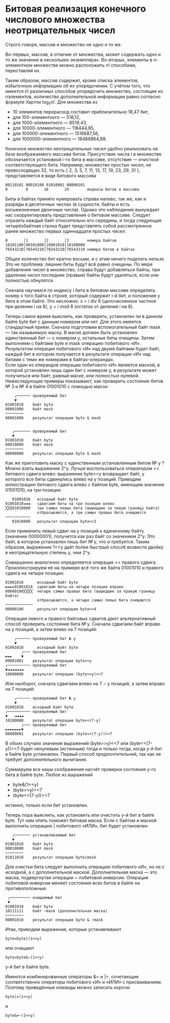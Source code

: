 # Битовая реализация конечного числового множества неотрицательных чисел

Строго говоря, массив и множество не одно и то же.

Во-первых, массив, в отличие от множества, может содержать одно и то же значение в нескольких экземплярах.
Во-вторых, элементы в n-элементном множестве можно расположить n! способами, переставляя их.

Таким образом, массив содержит, кроме списка элементов, избыточную информацию об их упорядочении.
С учётом того, что имеется n! различных способов упорядочить множество, состоящее из nэлементов, количество дополнительной информации равно согласно формуле Хартли log₂n!.
Для множества из

- 10 элементов перерасход составит приблизительно 18,47 бит,
- для 100-элементного — 518,12,
- для 1000-элементного — 8519,43,
- для 10000-элементного — 118444,85,
- для 100000-элементного — 1516687,56,
- для 1000000-элементного — 18488864,88.

Конечное множество неотрицательных чисел удобно реализовать на базе воображаемого массива битов.
Присутствие числа i в множестве обозначается установкой i-го бита в массиве, отсутствие — очисткой соответствующего бита.
Например, множество простых чисел, не превосходящих 32, то есть { 2, 3, 5, 7, 11, 13, 17, 19, 23, 29, 31 }, представляется в виде битового массива

```text
00110101 00010100 01010001 00000101
0        8       16       24        индексы битов в массиве
```

Биты в байтах принято нумеровать справа налево, так же, как и разряды в десятичных числах (в сущности, байты и есть восьмизначные двоичные числа).
Однако это наблюдение вынуждает нас скорректировать представления о битовом массиве.
Следует отразить каждый байт относительно его середины, и тогда следующая четырёхбайтная строка будет представлять собой рассмотренное ранее множество первых одиннадцати простых чисел:

```text
0       │1       │2       │3		номера байтов
10101100│00101000│10001010│10100000
76543210│76543210│76543210│76543210 номера битов в байтах
```

Общее количество бит кратно восьми, и с этим ничего поделать нельзя.
Это не проблема: лишние биты будут всё равно очищены.
По мере добавления чисел в множество, справа будут добавляться байты, при удалении чисел последние (правые) байты будут удаляться, если они полностью обнулятся.

Сначала научимся по индексу i бита в битовом массиве определять номер x того байта в строке, который содержит i-й бит, и положение y бита в этом байте.
Это несложно: x = i div 8 (целочисленное частное при делении i на 8), y = i mod 8 (остаток от деления i на 8).

Теперь самое время выяснить, как проверить, установлен ли в данном байте byte бит с данным номером или нет.
Для этого имеется стандартный приём.
Сначала подготовим вспомогательный байт mask — так называемую маску.
В маске должен быть установлен единственный бит — с номером y, остальные биты очищены.
Затем выполняем с байтами byte и mask операцию побитового «И».
Результатом операции побитового «И» над двумя байтами будет байт, каждый бит в котором получается в результате операции «И» над битами с теми же номерами в байтах-операндах.  
Если один из операндов операции побитового «И» является маской, в которой установлен лишь один бит с номером y, в результате может получиться или байт, равный маске, или полностью нулевой.
Нижеследующие примеры показывают, как проверить состояние битов № 3 и № 4 в байте 01001010 с помощью масок:

```text
    ╭──────	проверяемый бит
    ▼
01001010	байт byte
00001000	байт mask
────────
00001000	результат операции byte & mask


   ╭───────	проверяемый бит
   ▼
01001010	байт byte
00010000	байт mask
────────
00000000	результат операции byte & mask
```

Как же приготовить маску с единственным установленным битом № y ?
Можно взять выражение 2^y.
Лучше воспользоваться оператором << битового сдвига влево: выражение byte<<y возвращает байт, у которого все биты сдвинулись влево на y позиций.
Приводим иллюстрацию битового сдвига влево с байтом byte, имеющим значение 01001010, на три позиции:

```text
   01001010   исходный байт byte
01001010◄◄◄   сдвигаем биты на три позиции влево
╳╳╳01010000   три самых левых бита (вышедшие за левую границу байта)
              отбрасываются, а три самых правых бита очищаются
───────────
   01010000   результат операции byte<﻿<3
```

Если применить левый сдвиг на y позиций к единичному байту (значение 00000001), получится как раз байт со значением 2^y.
Это байт, в котором установлен лишь бит № y, что и требуется.
Таким образом, выражение 1<<y даёт более быстрый способ возвести двойку в неотрицательную степень y, чем 2^y.

Совершенно аналогично определяется операция >> правого сдвига.
Проиллюстрируем её на примере всё того же байта 01001010 и правого сдвига на четыре позиции:

```text
01001010      исходный байт byte
►►►►01001010  сдвигаем биты на четыре позиции вправо
00000100╳╳╳╳  четыре самых правых бита (вышедшие за правую границу байта)
              отбрасываются, а четыре самых левых бита очищаются
────────────
00000100      результат операции byte>>4
```

Операции левого и правого байтовых сдвигов дают альтернативный способ проверить состояние бита № y.
Сначала сдвигаем байт вправо на y позиций, а затем влево на 7 позиций:

```text
    ╭──────	проверяемый бит № y
    ▼
01001010	  исходный байт byte
       ╭─── проверяемый бит
►►►    ▼
00001001    результат операции byte>>y
╭────────── проверяемый бит
▼◄◄◄◄◄◄◄
10000000    результат операции (byte>>y)<﻿<7

```

Или наоборот, сначала сдвигаем влево на  7 − y позиций, а затем вправо на 7 позиций:

```text
    ╭────── проверяемый бит № y
    ▼
01001010    исходный байт byte
╭────────── проверяемый бит
▼   ◄◄◄◄
10100000    результат операции byte<﻿<(7-y)
       ╭─── проверяемый бит
►►►►►►►▼
00000001    результат операции (byte<﻿<(7-y))>>7
```

В обоих случаях значения выражений (byte>>y)<﻿<7 или (byte<﻿<(7-y))>>7 будет ненулевым (истинным) тогда и только тогда, когда y-й бит в байте byte установлен.
Первый способ предпочтительней, так как не требует дополнительного вычитания.

Суммируем все наши соображения насчёт проверки состояния y-го бита в байте byte. Любое из выражений

- byte&(1<﻿<y)
- (byte>>y)<﻿<7
- (byte<﻿<(7-y))>>7

истинно, только если бит установлен.

Теперь пора выяснить, как установить или очистить y-й бит в байте byte.
Тут нам опять поможет битовая маска.
Если с байтом и маской выполнить операцию | побитового «ИЛИ», бит будет установлен:

```text
   ╭─────── устанавливаемый бит
   ▼
01001010    байт byte
00010000    байт mask
────────
01011010    результат операции byte|mask
```

Для очистки бита следует выполнить операцию побитового «И», но не с исходной, а с дополнительной маской.
Дополнительная маска — это маска, подвергнутая операции ~ побитовой инверсии.
Операция побитовой инверсии меняет состояния всех битов в байте на противоположные:

```text
 ╭───────── очищаемый бит
 ▼
01001010    байт byte
10111111    байт ~mask (дополнительная маска)
────────
00001010    результат операции byte & ~mask
```

Итак, приводим выражения, которые устанавливают

```text
byte=byte|(1<<y)
```

или очищают

```text
byte=byte&~(1<<y)
```

y-й бит в байте byte.

Имеются комбинированные операторы &= и |=, сочетающие соответственно операторы побитового «И» и «ИЛИ» с присваиванием.
Поэтому приведённые команды можно записать короче:

```text
byte|=(1<<y)
```

и

```text
byte&=~(1<<y)
```
